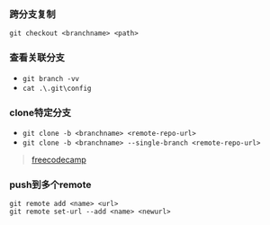 ### 跨分支复制
`git checkout <branchname> <path>`

### 查看关联分支
- `git branch -vv`
- `cat .\.git\config`

### clone特定分支
- `git clone -b <branchname> <remote-repo-url>`
- `git clone -b <branchname> --single-branch <remote-repo-url>`
> [freecodecamp](https://www.freecodecamp.org/news/git-clone-branch-how-to-clone-a-specific-branch/)

### push到多个remote
```
git remote add <name> <url>
git remote set-url --add <name> <newurl>  
```